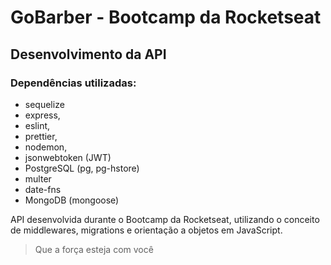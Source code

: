 # GoBarber - Bootcamp da Rocketseat

## Desenvolvimento da API

### Dependências utilizadas: 
* sequelize
* express,
* eslint,
* prettier,
* nodemon,
* jsonwebtoken (JWT)
* PostgreSQL (pg, pg-hstore)
* multer
* date-fns
* MongoDB (mongoose)

API desenvolvida durante o Bootcamp da Rocketseat, utilizando o conceito de middlewares, migrations e orientação a objetos em JavaScript.

> Que a força esteja com você
